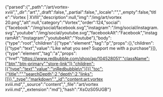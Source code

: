 {"parsed":{"_path":"/art/vortex-xviii","_dir":"art","_draft":false,"_partial":false,"_locale":"","_empty":false,"title":"Vortex | XVIII","description":null,"img":"/img/art/vortex 20.png","alt":null,"category":"Vortex","order":124,"social":{"facebook":"/img/social/facebook.svg","instagram":"/img/social/instagram.svg","youtube":"/img/social/youtube.svg","facebookAlt":"Facebook","instagramAlt":"Instagram","youtubeAlt":"Youtube"},"body":{"type":"root","children":[{"type":"element","tag":"p","props":{},"children":[{"type":"text","value":"Like what you see? Support me with a purchase"}]},{"type":"element","tag":"a","props":{"href":"https://www.redbubble.com/shop/ap/104528051","className":["btn","btn-primary","store-link"]},"children":[{"type":"text","value":"\nRedbubble\n"}]}],"toc":{"title":"","searchDepth":2,"depth":2,"links":[]}},"_type":"markdown","_id":"content:art:vortex xviii.md","_source":"content","_file":"art/vortex xviii.md","_extension":"md"},"hash":"XsOzS05UGB"}